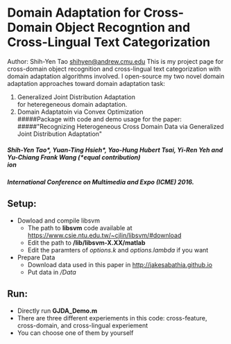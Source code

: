 Domain Adaptation for Cross-Domain Object Recogntion and Cross-Lingual Text Categorization
=========================
Author: Shih-Yen Tao <shihyen@andrew.cmu.edu>
This is my project page for cross-domain object recognition and cross-lingual text categorization with domain adaptation algorithms involved.
I open-source my two novel domain adaptation approaches toward domain adaptation task:
1. Generalized Joint Distribution Adaptation </br> for heteregeneous domain adaptation.
2. Domain Adaptatoin via Convex Optimization </br>
#####Package with code and demo usage for the paper:</br>
#####"Recognizing Heterogeneous Cross Domain Data via Generalized Joint Distribution Adaptation"</br>
#####    Shih-Yen Tao*, Yuan-Ting Hsieh*, Yao-Hung Hubert Tsai, Yi-Ren Yeh and Yu-Chiang Frank Wang (*equal contribution)</br>ion
#####    International Conference on Multimedia and Expo (ICME) 2016.

Setup:
------
- Dowload and compile libsvm
    - The path to **libsvm** code available at
        <https://www.csie.ntu.edu.tw/~cjlin/libsvm/#download>
    - Edit the path to **/lib/libsvm-X.XX/matlab**
    - Edit the paramters of *options.k* and *options.lambda* if you want
- Prepare Data
    - Download data used in this paper in <http://jakesabathia.github.io>
    - Put data in */Data*

Run:
-----
- Directly run **GJDA_Demo.m**
- There are three different experiements in this code: cross-feature, cross-domain, and cross-lingual experiement
- You can choose one of them by yourself
